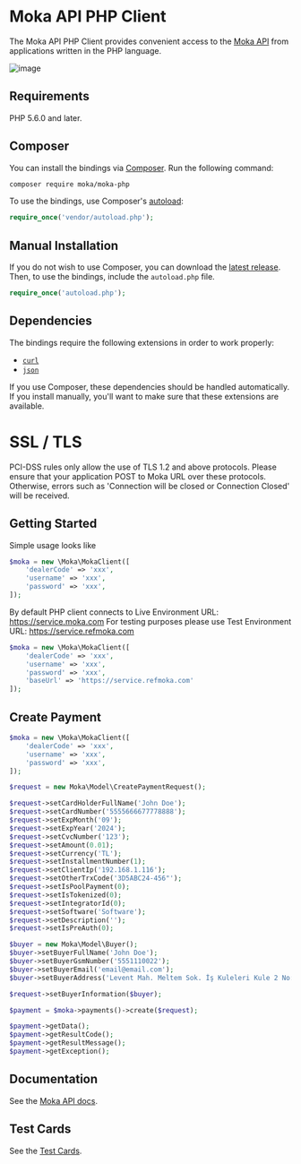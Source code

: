 # Moka API PHP Client

The Moka API PHP Client provides convenient access to the [Moka API](https://developer.moka.com/) from applications written in the PHP language.

![image](https://optimisthub.com/cdn/moka/moka-api-php-client.png)

## Requirements

PHP 5.6.0 and later.

## Composer

You can install the bindings via [Composer](http://getcomposer.org/). Run the following command:

```bash
composer require moka/moka-php
```

To use the bindings, use Composer's [autoload](https://getcomposer.org/doc/01-basic-usage.md#autoloading):

```php
require_once('vendor/autoload.php');
```

## Manual Installation

If you do not wish to use Composer, you can download the [latest release](https://github.com/optimisthub/moka-php/releases). Then, to use the bindings, include the `autoload.php` file.

```php
require_once('autoload.php');
```

## Dependencies

The bindings require the following extensions in order to work properly:

-   [`curl`](https://secure.php.net/manual/en/book.curl.php)
-   [`json`](https://secure.php.net/manual/en/book.json.php)

If you use Composer, these dependencies should be handled automatically. If you install manually, you'll want to make sure that these extensions are available.

# SSL / TLS
PCI-DSS rules only allow the use of TLS 1.2 and above protocols. Please ensure that your application POST to Moka URL over these protocols. Otherwise, errors such as 'Connection will be closed or Connection Closed' will be received.

## Getting Started

Simple usage looks like

```php
$moka = new \Moka\MokaClient([
    'dealerCode' => 'xxx',
    'username' => 'xxx',
    'password' => 'xxx',    
]);
```
By default PHP client connects to Live Environment URL: https://service.moka.com For testing purposes please use Test Environment URL: https://service.refmoka.com

```php
$moka = new \Moka\MokaClient([
    'dealerCode' => 'xxx',
    'username' => 'xxx',
    'password' => 'xxx',    
    'baseUrl' => 'https://service.refmoka.com'
]);
```
## Create Payment

```php
$moka = new \Moka\MokaClient([
    'dealerCode' => 'xxx',
    'username' => 'xxx',
    'password' => 'xxx',    
]);

$request = new Moka\Model\CreatePaymentRequest();

$request->setCardHolderFullName('John Doe');
$request->setCardNumber('5555666677778888');
$request->setExpMonth('09');
$request->setExpYear('2024');
$request->setCvcNumber('123');
$request->setAmount(0.01);
$request->setCurrency('TL');
$request->setInstallmentNumber(1);
$request->setClientIp('192.168.1.116');
$request->setOtherTrxCode('3D5ABC24-456"');
$request->setIsPoolPayment(0);
$request->setIsTokenized(0);
$request->setIntegratorId(0);
$request->setSoftware('Software');
$request->setDescription('');
$request->setIsPreAuth(0);

$buyer = new Moka\Model\Buyer();
$buyer->setBuyerFullName('John Doe');
$buyer->setBuyerGsmNumber('5551110022');
$buyer->setBuyerEmail('email@email.com');
$buyer->setBuyerAddress('Levent Mah. Meltem Sok. İş Kuleleri Kule 2 No: 10 / 4 Beşiktaş / İstanbul');

$request->setBuyerInformation($buyer);

$payment = $moka->payments()->create($request);

$payment->getData();
$payment->getResultCode();
$payment->getResultMessage();
$payment->getException();
```
## Documentation

See the [Moka API docs](https://developer.moka.com).

## Test Cards

See the [Test Cards](https://developer.moka.com/home.php?page=test-kartlari).
